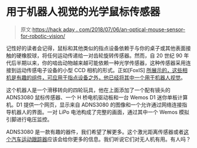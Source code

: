 # 用于机器人视觉的光学鼠标传感器

> 原文:[https://hack aday . com/2018/07/06/an-optical-mouse-sensor-for-robotic-vision/](https://hackaday.com/2018/07/06/an-optical-mouse-sensor-for-robotic-vision/)

记性好的读者会记得，鼠标和其他类似的指点设备依赖于与你的桌子或其他表面接触的硬橡胶球，将任何运动传递给一对齿轮旋转传感器。然而，自 20 世纪 90 年代后半期以来，你的啮齿动物越来越可能依赖一种光学传感器，这种传感器采用连接到运动传感电子设备的小型 CCD 相机的形式。正如[FoxIS] [所展示的，这些相机是有趣的组件，可应用于指点设备之外，他已经将其中一个用于机器人视觉](http://itohi.com/blog/esp8266-wheelie/)。

这个机器人是一个滑移转向的四轮玩具，他在上面添加了一个配有镜头的 ADNS3080 鼠标传感器、一个 H 桥电机驱动板和一台 Wemos D1 迷你单板计算机。D1 提供一个网页，显示来自 ADNS3080 的图像和一个允许通过网络连接指导机器人的界面。一对 LiPo 电池构成了完整的画面，通过其中一个 Wemos 模拟引脚进行电压监控。

ADNS3080 是一款有趣的器件，我们希望了解更多。这个激光距离传感器或者[这个汽车运动跟踪器](https://hackaday.com/2013/03/10/tracking-a-car-like-it-were-a-computer-mouse/)应该会给你更多的信息。我们听说它们对无人机有用。有人吗？